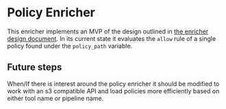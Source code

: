 # Policy Enricher

This enricher implements an MVP of the design outlined in [the enricher design document](/docs/designs/policy-enricher.md).
In its current state it evaluates the `allow` rule of a single policy found under the `policy_path` variable.

## Future steps

When/If there is interest around the policy enricher it should be modified to work with an s3 compatible API and load policies more efficiently based on either tool name or pipeline name.
